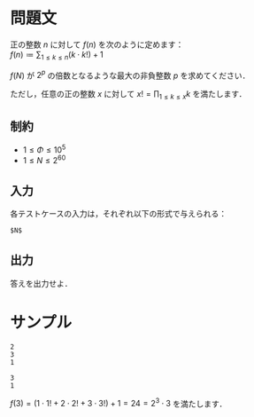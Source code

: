 問題文
=====

正の整数 $n$ に対して $f(n)$ を次のように定めます：  
$\displaystyle f(n) \coloneqq \sum_{1 \leq k \leq n} (k \cdot k!) + 1$

$f(N)$ が $2^p$ の倍数となるような最大の非負整数 $p$ を求めてください．

ただし，任意の正の整数 $x$ に対して $\displaystyle x! = \prod_{1 \leq k \leq x} k$ を満たします．  

制約
-----
- $1 \leq \Phi \leq 10^5$
- $1 \leq N \leq 2^{60}$

入力
-----
各テストケースの入力は，それぞれ以下の形式で与えられる：
```md
$N$

```

出力
-----
答えを出力せよ．  

サンプル
=====
```入力例1
2
3
1

```
```出力例1
3
1

```

$f(3) = (1 \cdot 1! + 2 \cdot 2! + 3 \cdot 3!) + 1 = 24 = 2^3 \cdot 3$ を満たします．
